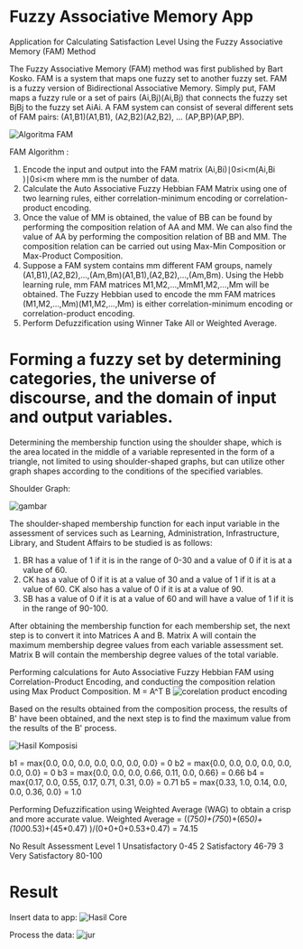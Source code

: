 # Fuzzy Associative Memory App
Application for Calculating Satisfaction Level Using the Fuzzy Associative Memory (FAM) Method

The Fuzzy Associative Memory (FAM) method was first published by Bart Kosko. FAM is a system that maps one fuzzy set to another fuzzy set. FAM is a fuzzy version of Bidirectional Associative Memory. Simply put, FAM maps a fuzzy rule or a set of pairs (Ai,Bj)(Ai​,Bj​) that connects the fuzzy set BjBj​ to the fuzzy set AiAi​. A FAM system can consist of several different sets of FAM pairs: (A1,B1)(A1​,B1​), (A2,B2)(A2​,B2​), ... (AP,BP)(AP​,BP​).

![Algoritma FAM](https://github.com/user-attachments/assets/afb9ed15-175c-4f3a-815e-999f7c38af45)

FAM Algorithm :
1. Encode the input and output into the FAM matrix (Ai,Bi)∣0≤i<m(Ai​,Bi​)∣0≤i<m where mm is the number of data.
2. Calculate the Auto Associative Fuzzy Hebbian FAM Matrix using one of two learning rules, either correlation-minimum encoding or correlation-product encoding.
3. Once the value of MM is obtained, the value of BB can be found by performing the composition relation of AA and MM. We can also find the value of AA by performing the composition relation of BB and MM. The composition relation can be carried out using Max-Min Composition or Max-Product Composition.
4. Suppose a FAM system contains mm different FAM groups, namely (A1,B1),(A2,B2),…,(Am,Bm)(A1​,B1​),(A2​,B2​),…,(Am​,Bm​). Using the Hebb learning rule, mm FAM matrices M1,M2,…,MmM1​,M2​,…,Mm​ will be obtained. The Fuzzy Hebbian used to encode the mm FAM matrices (M1,M2,…,Mm)(M1​,M2​,…,Mm​) is either correlation-minimum encoding or correlation-product encoding.
5. Perform Defuzzification using Winner Take All or Weighted Average.

# Forming a fuzzy set by determining categories, the universe of discourse, and the domain of input and output variables.
Determining the membership function using the shoulder shape, which is the area located in the middle of a variable represented in the form of a triangle, not limited to using shoulder-shaped graphs, but can utilize other graph shapes according to the conditions of the specified variables.

Shoulder Graph:

![gambar](https://github.com/user-attachments/assets/3cce7374-f1e8-48e3-bd2d-ab32aab5d89a)

The shoulder-shaped membership function for each input variable in the assessment of services such as Learning, Administration, Infrastructure, Library, and Student Affairs to be studied is as follows:

1. BR has a value of 1 if it is in the range of 0-30 and a value of 0 if it is at a value of 60.
2. CK has a value of 0 if it is at a value of 30 and a value of 1 if it is at a value of 60. CK also has a value of 0 if it is at a value of 90.
3. SB has a value of 0 if it is at a value of 60 and will have a value of 1 if it is in the range of 90-100.

After obtaining the membership function for each membership set, the next step is to convert it into Matrices A and B. Matrix A will contain the maximum membership degree values from each variable assessment set. Matrix B will contain the membership degree values of the total variable. 

Performing calculations for Auto Associative Fuzzy Hebbian FAM using Correlation-Product Encoding, and conducting the composition relation using Max Product Composition.
M = A^T B
![corelation product encoding](https://github.com/user-attachments/assets/8081fb5b-cccd-4abf-869b-705ff2eb7b36)




Based on the results obtained from the composition process, the results of B' have been obtained, and the next step is to find the maximum value from the results of the B' process.

![Hasil Komposisi](https://github.com/user-attachments/assets/2253bcd2-91be-4772-89f7-b01986cb6ce9)

b1 = max{0.0, 0.0, 0.0, 0.0, 0.0, 0.0, 0.0}
= 0
b2 = max{0.0, 0.0, 0.0, 0.0, 0.0, 0.0, 0.0}
= 0
b3 = max{0.0, 0.0, 0.0, 0.66, 0.11, 0.0, 0.66}
= 0.66
b4 = max{0.17, 0.0, 0.55, 0.17, 0.71, 0.31, 0.0}
= 0.71
b5 = max{0.33, 1.0, 0.14, 0.0, 0.0, 0.36, 0.0}
= 1.0

Performing Defuzzification using Weighted Average (WAG) to obtain a crisp and more accurate value.
Weighted Average = ((75*0)+(75*0)+(65*0)+(100*0.53)+(45*0.47)  )/(0+0+0+0.53+0.47) = 74.15 

No	Result	Assessment Level
1	Unsatisfactory	0-45
2	Satisfactory	46-79
3	Very Satisfactory	80-100

# Result
Insert data to app:
![Hasil Core](https://github.com/user-attachments/assets/cc31f371-cf3e-4e2d-81dc-204f72af97f4)

Process the data:
![jur](https://github.com/user-attachments/assets/bfbb556d-22a2-4e4f-bf61-4e05b353b8dc)


